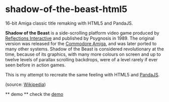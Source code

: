# shadow-of-the-beast-html5

16-bit Amiga classic title remaking with HTML5 and PandaJS.

**Shadow of the Beast** is a side-scrolling platform video game produced by [Reflections Interactive](https://en.wikipedia.org/wiki/Ubisoft_Reflections) and published by Psygnosis in 1989. The original version was released for the [Commodore Amiga](https://en.wikipedia.org/wiki/Commodore_Amiga), and was later ported to many other systems. Shadow of the Beast is considered revolutionary at the time, because of its graphics, with many more colours on screen and up to twelve levels of parallax scrolling backdrops, were of a level rarely if ever seen before in action games. 

This is my attempt to recreate the same feeling with HTML5 and [PandaJS](http://www.pandajs.net/).

(source: [Wikipedia](https://en.wikipedia.org/wiki/Shadow_of_the_Beast))

** demo **
check the [demo](http://spleennooname.github.io/shadow-of-the-beast-html5/)

